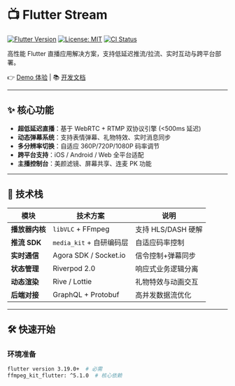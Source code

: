 # 📺 Flutter Stream

[![Flutter Version](https://img.shields.io/badge/flutter-3.19+-blue.svg)](https://flutter.dev)
[![License: MIT](https://img.shields.io/badge/license-MIT-purple.svg)](https://opensource.org/licenses/MIT)
[![CI Status](https://github.com/yourname/flutter-stream/actions/workflows/ci.yml/badge.svg)](https://github.com/yourname/flutter-stream/actions)

高性能 Flutter 直播应用解决方案，支持低延迟推流/拉流、实时互动与跨平台部署。

👉 [Demo 体验](https://your-demo-link.com) | 📚 [开发文档](https://your-docs-link.com)

---

## ✨ 核心功能
- **超低延迟直播**：基于 WebRTC + RTMP 双协议引擎 (<500ms 延迟)
- **动态弹幕系统**：支持表情弹幕、礼物特效、实时消息同步
- **多分辨率切换**：自适应 360P/720P/1080P 码率调节
- **跨平台支持**：iOS / Android / Web 全平台适配
- **主播控制台**：美颜滤镜、屏幕共享、连麦 PK 功能

---

## 🚀 技术栈
| 模块               | 技术方案                     | 说明                          |
|--------------------|-----------------------------|-----------------------------|
| **播放器内核**     | `libVLC` + FFmpeg           | 支持 HLS/DASH 硬解          |  
| **推流 SDK**       | `media_kit` + 自研编码层     | 自适应码率控制               |
| **实时通信**       | Agora SDK / Socket.io       | 信令控制+弹幕同步            |
| **状态管理**       | Riverpod 2.0               | 响应式业务逻辑分离           |
| **动态渲染**       | Rive / Lottie              | 礼物特效与动画交互           |
| **后端对接**       | GraphQL + Protobuf         | 高并发数据流优化             |

---

## 🛠️ 快速开始

### 环境准备
```bash
flutter version 3.19.0+  # 必需
ffmpeg_kit_flutter: ^5.1.0  # 核心依赖
